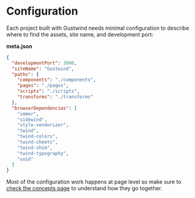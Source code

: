 # Configuration

Each project built with Gustwind needs minimal configuration to describe where to find the assets, site name, and development port:

**meta.json**

```json
{
  "developmentPort": 3000,
  "siteName": "Gustwind",
  "paths": {
    "components": "./components",
    "pages": "./pages",
    "scripts": "./scripts",
    "transforms": "./transforms"
  },
  "browserDependencies": [
    "immer",
    "sidewind",
    "style-vendorizer",
    "twind",
    "twind-colors",
    "twind-sheets",
    "twind-shim",
    "twind-typography",
    "uuid"
  ]
}
```

Most of the configuration work happens at page level so make sure to [check the concepts page](/concepts/) to understand how they go together.
